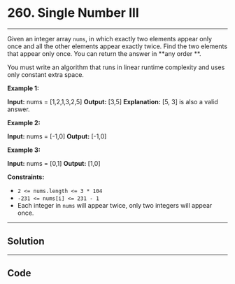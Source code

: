 # 260. Single Number III

---

Given an integer array `nums`, in which exactly two elements appear only once and all the other elements appear exactly twice. Find the two elements that appear only once. You can return the answer in **any order **.

You must write an algorithm that runs in linear runtime complexity and uses only constant extra space.

 

**Example 1:**


**Input:** nums = [1,2,1,3,2,5]
**Output:** [3,5]
**Explanation:** [5, 3] is also a valid answer.


**Example 2:**


**Input:** nums = [-1,0]
**Output:** [-1,0]


**Example 3:**


**Input:** nums = [0,1]
**Output:** [1,0]


 

**Constraints:**

  * `2 <= nums.length <= 3 * 104`
  * `-231 <= nums[i] <= 231 - 1`
  * Each integer in `nums` will appear twice, only two integers will appear once.

---

## Solution



---

## Code
```python


```